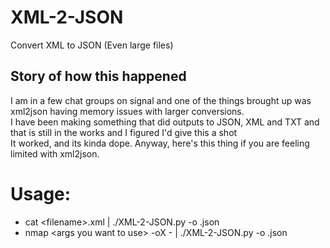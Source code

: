 # XML-2-JSON
Convert XML to JSON (Even large files)

## Story of how this happened  
I am in a few chat groups on signal and one of the things brought up was xml2json having memory issues with larger conversions.  
I have been making something that did outputs to JSON, XML and TXT and that is still in the works and I figured I'd give this a shot  
It worked, and its kinda dope.  Anyway, here's this thing if you are feeling limited with xml2json.

# Usage:  
  - cat &lt;filename&gt;.xml | ./XML-2-JSON.py -o <ouptut file name>.json
  - nmap &lt;args you want to use&gt; -oX - | ./XML-2-JSON.py -o <ouptut file name>.json  
  
 
